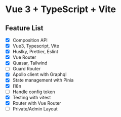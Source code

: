 # Vue 3 + TypeScript + Vite

## Feature List

- [x] Composition API
- [x] Vue3, Typescript, Vite
- [x] Huslky, Prettier, Eslint
- [x] Vue Router
- [x] Quasar, Tailwind
- [ ] Guard Router
- [x] Apollo client with Graphql
- [x] State management with Pinia
- [x] I18n
- [ ] Handle config token
- [x] Testing with vitest
- [x] Router with Vue Router
- [ ] Private/Admin Layout
